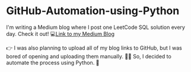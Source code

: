 # GitHub-Automation-using-Python
I'm writing a Medium blog where I post one LeetCode SQL solution every day. Check it out! 💻[Link to my Medium Blog](https://medium.com/@asvithavs)

👉 I was also planning to upload all of my blog links to GitHub, 
    but I was bored of opening and uploading them manually. 🤷‍♀️ 
 So, I decided to automate the process using Python. 🐍
